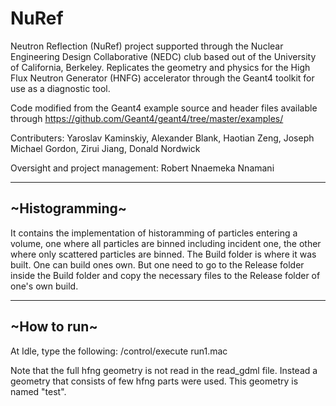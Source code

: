 # NuRef
Neutron Reflection (NuRef) project supported through the Nuclear Engineering Design Collaborative (NEDC) club based out of the University of California, Berkeley. Replicates the geometry and physics for the High Flux Neutron Generator (HNFG) accelerator through the Geant4 toolkit for use as a diagnostic tool.

Code modified from the Geant4 example source and header files available through https://github.com/Geant4/geant4/tree/master/examples/

Contributers: Yaroslav Kaminskiy, Alexander Blank, Haotian Zeng, Joseph Michael Gordon, Zirui Jiang, Donald Nordwick

Oversight and project management: Robert Nnaemeka Nnamani

---------------
~Histogramming~
---------------
It contains the implementation of historamming of particles entering a volume, one where all particles are binned including incident one, the other where only scattered particles are binned. 
The Build folder is where it was built. One can build ones own. But one need to go to the Release folder inside the Build folder and copy the necessary files to the Release folder of one's own build. 

------------
~How to run~
------------
At Idle, type the following: /control/execute run1.mac

Note that the full hfng geometry is not read in the read_gdml file. Instead a geometry that consists of few hfng parts were used. This geometry is named "test".